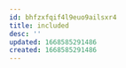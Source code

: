 ```yaml
---
id: bhfzxfqif4l9euo9ailsxr4
title: included
desc: ''
updated: 1668585291486
created: 1668585291486
---
```


